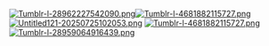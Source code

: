 [![Tumblr-l-28962227542090.png](https://i.postimg.cc/XNmck27F/Tumblr-l-28962227542090.png)](https://postimg.cc/Rq1HMLtV)[![Tumblr-l-4681882115727.png](https://i.postimg.cc/SxKxNwzV/Tumblr-l-4681882115727.png)](https://postimg.cc/RNjBgpdn)
[![Untitled121-20250725102053.png](https://i.postimg.cc/90t7hhvw/Untitled121-20250725102053.png)](https://postimg.cc/m1kDY0ZT)
[![Tumblr-l-4681882115727.png](https://i.postimg.cc/SxKxNwzV/Tumblr-l-4681882115727.png)](https://postimg.cc/RNjBgpdn)[![Tumblr-l-28959064916439.png](https://i.postimg.cc/ydNXvtZh/Tumblr-l-28959064916439.png)](https://postimg.cc/mc0HrdVh)